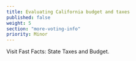 ```yaml
---
title: Evaluating California budget and taxes
published: false
weight: 5
section: "more-voting-info"
priority: Minor
---
```


Visit Fast Facts: State Taxes and Budget.
